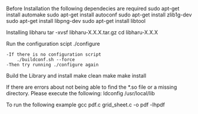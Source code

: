 Before Installation the following dependecies are required
sudo apt-get install automake
sudo apt-get install autoconf
sudo apt-get install zlib1g-dev
sudo apt-get install libpng-dev
sudo apt-get install libtool


Installing libharu
tar -xvsf libharu-X.X.X.tar.gz
cd libharu-X.X.X

Run the configuration scipt
./configure

	-If there is no configuration script
		./buildconf.sh --force
	-Then try running ./configure again

Build the Library and install
make clean
make
make install

If there are errors about not being able to find the \*.so file or 
a missing directory. Please execute the following:
ldconfig /usr/local/lib


To run the following example
gcc pdf.c grid\_sheet.c -o pdf -lhpdf




